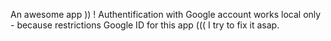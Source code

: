 An awesome app ))
! Authentification with Google account works local only - because restrictions Google ID for this app (((
I try to fix it asap. 
